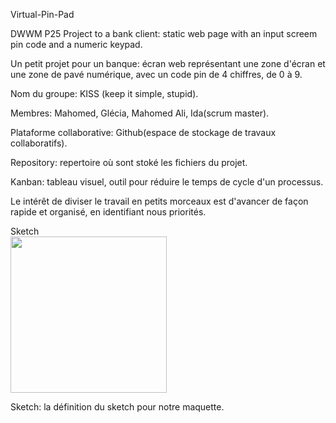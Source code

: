Virtual-Pin-Pad

DWWM P25 Project to a bank client: static web page with an input screem pin code and a numeric keypad.

Un petit projet pour un banque: écran web représentant une zone d'écran et une zone de pavé numérique, avec un code pin de 4 chiffres, de 0 à 9.

Nom du groupe: KISS (keep it simple, stupid).

Membres: Mahomed, Glécia, Mahomed Ali, Ida(scrum master).

Plataforme collaborative: Github(espace de stockage de travaux collaboratifs).

Repository: repertoire où sont stoké les fichiers du projet.

Kanban: tableau visuel, outil pour réduire le temps de cycle d'un processus.

Le intérêt de diviser le travail en petits morceaux est d'avancer de façon rapide et organisé, en identifiant nous priorités.

Sketch
<br>
<img src= https://user-images.githubusercontent.com/45296020/141976470-a17ca932-ef1b-40a4-bcd3-b5cfd34a4f96.jpg width=250px>

Sketch: la définition du sketch pour notre maquette.































